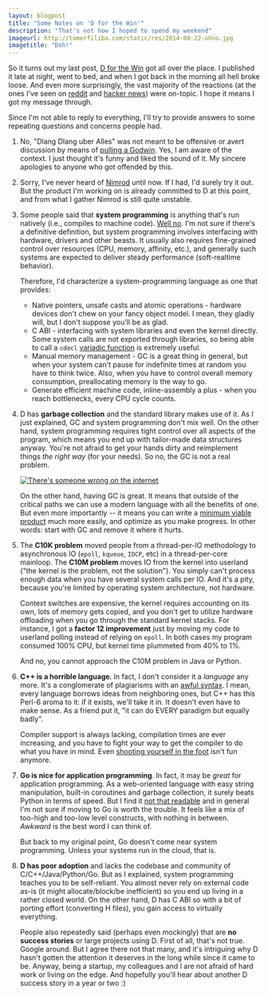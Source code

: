 ```yaml
---
layout: blogpost
title: "Some Notes on 'D for the Win'"
description: "That's not how I hoped to spend my weekend"
imageurl: http://tomerfiliba.com/static/res/2014-08-22-ohno.jpg
imagetitle: "Doh!"
---
```


So it turns out my last post, [D for the Win](http://tomerfiliba.com/blog/dlang/) got all over
the place. I published it late at night, went to bed, and when I got back in the morning all hell 
broke loose. And even more surprisingly, the vast majority of the reactions (at the ones I've seen on 
[reddit](http://www.reddit.com/r/programming/comments/2e49tm/d_for_the_win/) and 
[hacker news](https://news.ycombinator.com/item?id=8211639)) were on-topic. I hope it means 
I got my message through. 

Since I'm not able to reply to everything, I'll try to provide answers to some repeating 
questions and concerns people had. 

1.  No, "Dlang Dlang uber Alles" was not meant to be offensive or avert discussion by means of 
    [pulling a Godwin](http://en.wikipedia.org/wiki/Godwin's_law). Yes, I am aware of the context.
    I just thought it's funny and liked the sound of it. My sincere apologies to anyone who
    got offended by this.

2.  Sorry, I've never heard of [Nimrod](http://nimrod-lang.org/) until now. If I had, I'd surely 
    try it out. But the product I'm working on is already committed to D at this point, and from what
    I gather Nimrod is still quite unstable. 

3.  Some people said that **system programming** is anything that's run natively (i.e., compiles to machine code).
    [Well no](http://en.wikipedia.org/wiki/System_programming_language). I'm not sure if there's a definitive 
    definition, but system programming involves interfacing with hardware, drivers and other beasts.
    It usually also requires fine-grained control over resources (CPU, memory, affinity, etc.), 
    and generally such systems are expected to deliver steady performance (soft-realtime behavior).
    
    Therefore, I'd characterize a system-programming language as one that provides:
    * Native pointers, unsafe casts and atomic operations - hardware devices don't chew on your fancy object model. 
      I mean, they gladly will, but I don't suppose you'll be as glad.
    * C ABI - interfacing with system libraries and even the kernel directly. Some system calls
      are not exported through libraries, so being able to call a `cdecl` [variadic function](http://man7.org/linux/man-pages/man2/syscall.2.html)
      is extremely useful.
    * Manual memory management - GC is a great thing in general, but when your system can't pause
      for indefinite times at random you have to think twice. Also, when you have to control overall 
      memory consumption, preallocating memory is the way to go.
    * Generate efficient machine code, inline-assembly a plus - when you reach bottlenecks,
      every CPU cycle counts.

4.  D has **garbage collection** and the standard library makes use of it. As I just explained, GC and system 
    programming don't mix well. On the other hand, system programming requires tight control over all
    aspects of the program, which means you end up with tailor-made data structures anyway. You're not afraid
    to get your hands dirty and reimplement things *the right way* (for your needs). So no, the GC is not a real
    problem.
    
    <a href="http://xkcd.com/386/" style="display: inline;">
    <img src="http://tomerfiliba.com/static/res/2014-08-23-duty_calls.png" title="There's someone wrong on the internet" class="blog-post-image"></a>
    
    On the other hand, having GC is great. It means that outside of the critical paths we can use a modern
    language with all the benefits of one. But even more importantly -- it means you can write a
    [minimum viable product](http://en.wikipedia.org/wiki/Minimum_viable_product) much more easily, 
    and optimize as you make progress. In other words: start with GC and remove it where it hurts.

5.  The **C10K problem** moved people from a thread-per-IO methodology to asynchronous IO
    (`epoll`, `kqueue`, `IOCP`, etc) in a thread-per-core mainloop. The **C10M problem** moves IO from the 
    kernel into userland ("the kernel is the problem, not the solution").
    You simply can't process enough data when you have several system calls per IO. And it's a pity, because
    you're limited by operating system architecture, not hardware.

    Context switches are expensive, the kernel requires accounting on its own, lots of memory gets copied, 
    and you don't get to utilize hardware offloading when you go through the standard kernel stacks. 
    For instance, I got a **factor 12 improvement** just by moving my code to userland polling instead of 
    relying on `epoll`. In both cases my program consumed 100% CPU, but kernel time plummeted from 40% to 1%.
    
    And no, you cannot approach the C10M problem in Java or Python. 
    
6.  **C++ is a horrible language**. In fact, I don't consider it a *language* any more. It's a conglomerate of
    plagiarisms with an [awful syntax](http://www.stroustrup.com/C++11FAQ.html#lambda). I mean, every 
    language borrows ideas from neighboring ones, but C++ has this Perl-6 aroma to it: if it exists, 
    we'll take it in. It doesn't even have to make sense. As a friend put it, "it can do EVERY paradigm but 
    equally badly".
      
    Compiler support is always lacking, compilation times are ever increasing, and you have to fight your 
    way to get the compiler to do what you have in mind. 
    Even [shooting yourself in the foot](http://www-users.cs.york.ac.uk/susan/joke/foot.htm) isn't fun anymore.
       
7.  **Go is nice for application programming**. In fact, it may be *great* for application programming. 
    As a web-oriented language with easy string manipulation, built-in coroutines and garbage collection,
    it surely beats Python in terms of speed. But I find it [not that readable](http://blog.golang.org/go-slices-usage-and-internals) 
    and in general I'm not sure if moving to Go is worth the trouble. It feels like a mix of too-high and too-low 
    level constructs, with nothing in between. *Awkward* is the best word I can think of.
    
    But back to my original point, Go doesn't come near system programming. Unless your systems run in the
    cloud, that is.
    
8.  **D has poor adoption** and lacks the codebase and community of C/C++/Java/Python/Go. But as I explained, 
    system programming teaches you to be self-reliant. You almost never rely on external code as-is (it might 
    allocate/block/be inefficient) so you end up living in a rather closed world. On the other hand, D has C ABI 
    so with a bit of porting effort (converting H files), you gain access to virtually everything. 
    
    People also repeatedly said (perhaps even mockingly) that are **no success stories** or large projects using D.
    First of all, that's not true. Google around. But I agree there not that many, and it's intriguing why 
    D hasn't gotten the attention it deserves in the long while since it came to be. Anyway, being a startup, 
    my colleagues and I are not afraid of hard work or living on the edge. And hopefully you'll hear about 
    another D success story in a year or two :)


